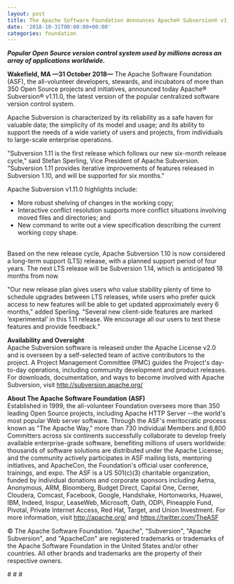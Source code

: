 ```yaml
---
layout: post
title: The Apache Software Foundation Announces Apache® Subversion® v1.11.0
date: '2018-10-31T00:00:00+00:00'
categories: foundation
---
```

<p><strong><em>Popular Open Source version control system used by millions across an array of applications worldwide.</em></strong> </p> 
  <p><strong>
Wakefield, MA —31 October 2018—</strong> The Apache Software Foundation (ASF), the all-volunteer developers, stewards, and incubators of more than 350 Open Source projects and initiatives, announced today Apache® Subversion® v1.11.0, the latest version of the popular centralized software version control system.

</p> 
  <p>Apache Subversion is characterized by its reliability as a safe haven for valuable data; the simplicity of its model and usage; and its ability to support the needs of a wide variety of users and projects, from individuals to large-scale enterprise operations.</p> 
  <p>

&quot;Subversion 1.11 is the first release which follows our new six-month release cycle,&quot; said Stefan Sperling, Vice President of Apache Subversion. &quot;Subversion 1.11 provides iterative improvements of features released in Subversion 1.10, and will be supported for six months.&quot;
</p> 
  <p>
Apache Subversion v1.11.0 highlights include:

</p> 
  <p> </p> 
  <ul> 
    <li>More robust shelving of changes in the working copy;</li> 
    <li>Interactive conflict resolution supports more conflict situations involving moved files and directories; and</li> 
    <li>New command to write out a view specification describing the current working copy shape.</li> 
  </ul> 
  <p><br />Based on the new release cycle, Apache Subversion 1.10 is now considered a long-term support (LTS) release, with a planned support period of four years. The next LTS release will be Subversion 1.14, which is anticipated 18 months from now.

</p> 
  <p>&quot;Our new release plan gives users who value stability plenty of time to schedule upgrades between LTS releases, while users who prefer quick access to new features will be able to get updated approximately every 6 months,&quot; added Sperling. &quot;Several new client-side features are marked ‘experimental’ in this 1.11 release. We encourage all our users to test these features and provide feedback.&quot;

</p> 
  <p><strong>Availability and Oversight<br /></strong>Apache Subversion software is released under the Apache License v2.0 and is overseen by a self-selected team of active contributors to the project. A Project Management Committee (PMC) guides the Project's day-to-day operations, including community development and product releases. For downloads, documentation, and ways to become involved with Apache Subversion, visit <a href="http://subversion.apache.org/">http://subversion.apache.org/</a> </p> 
  <p><strong>About The Apache Software Foundation (ASF)<br /></strong>Established in 1999, the all-volunteer Foundation oversees more than 350 leading Open Source projects, including Apache HTTP Server --the world's most popular Web server software. Through the ASF's meritocratic process known as &quot;The Apache Way,&quot; more than 730 individual Members and 6,800 Committers across six continents successfully collaborate to develop freely available enterprise-grade software, benefiting millions of users worldwide: thousands of software solutions are distributed under the Apache License; and the community actively participates in ASF mailing lists, mentoring initiatives, and ApacheCon, the Foundation's official user conference, trainings, and expo. The ASF is a US 501(c)(3) charitable organization, funded by individual donations and corporate sponsors including Aetna, Anonymous, ARM, Bloomberg, Budget Direct, Capital One, Cerner, Cloudera, Comcast, Facebook, Google, Handshake, Hortonworks, Huawei, IBM, Indeed, Inspur, LeaseWeb, Microsoft, Oath, ODPi, Pineapple Fund, Pivotal, Private Internet Access, Red Hat, Target, and Union Investment. For more information, visit <a href="http://apache.org/">http://apache.org/</a> and <a href="https://twitter.com/TheASF">https://twitter.com/TheASF</a> </p> 
  <p>© The Apache Software Foundation. &quot;Apache&quot;, &quot;Subversion&quot;, &quot;Apache Subversion&quot;, and &quot;ApacheCon&quot; are registered trademarks or trademarks of the Apache Software Foundation in the United States and/or other countries. All other brands and trademarks are the property of their respective owners.
</p> 
  <p>
# # #</p>
